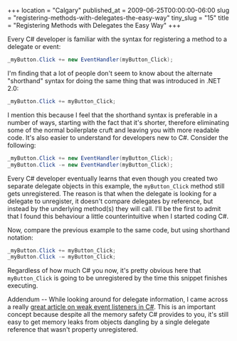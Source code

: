 +++
location = "Calgary"
published_at = 2009-06-25T00:00:00-06:00
slug = "registering-methods-with-delegates-the-easy-way"
tiny_slug = "15"
title = "Registering Methods with Delegates the Easy Way"
+++

Every C# developer is familiar with the syntax for registering a method to a delegate or event:

``` csharp
_myButton.Click += new EventHandler(myButton_Click);
```

I'm finding that a lot of people don't seem to know about the alternate "shorthand" syntax for doing the same thing that was introduced in .NET 2.0:

``` csharp
_myButton.Click += myButton_Click;
```

I mention this because I feel that the shorthand syntax is preferable in a number of ways, starting with the fact that it's shorter, therefore eliminating some of the normal boilerplate cruft and leaving you with more readable code. It's also easier to understand for developers new to C#. Consider the following:

``` csharp
_myButton.Click += new EventHandler(myButton_Click);
_myButton.Click -= new EventHandler(myButton_Click);
```

Every C# developer eventually learns that even though you created two separate delegate objects in this example, the `myButton_Click` method still gets unregistered. The reason is that when the delegate is looking for a delegate to unregister, it doesn't compare delegates by reference, but instead by the underlying method(s) they will call. I'll be the first to admit that I found this behaviour a little counterintuitive when I started coding C#.

Now, compare the previous example to the same code, but using shorthand notation:

``` csharp
_myButton.Click += myButton_Click;
_myButton.Click -= myButton_Click;
```

Regardless of how much C# you now, it's pretty obvious here that `myButton_Click` is going to be unregistered by the time this snippet finishes executing.

<span class="addendum">Addendum --</span> While looking around for delegate information, I came across a really [great article on weak event listeners in C#](http://www.codeproject.com/KB/cs/WeakEvents.aspx). This is an important concept because despite all the memory safety C# provides to you, it's still easy to get memory leaks from objects dangling by a single delegate reference that wasn't property unregistered.

